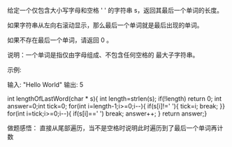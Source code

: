 给定一个仅包含大小写字母和空格 ' ' 的字符串 s，返回其最后一个单词的长度。

如果字符串从左向右滚动显示，那么最后一个单词就是最后出现的单词。

如果不存在最后一个单词，请返回 0 。

说明：一个单词是指仅由字母组成、不包含任何空格的 最大子字符串。

 

示例:

输入: "Hello World"
输出: 5



int lengthOfLastWord(char * s){
    int length=strlen(s);
    if(!length)
    return 0;
    int answer=0;int tick=0;
    for(int i=length-1;i>=0;i--){
        if(s[i]!=' '){
            tick=i;
            break;
            }}
            for(int i=tick;i>=0;i--){
                if(s[i]==' ')
                break;
                answer++;
            }
            return answer;}
            
   做题感悟：
   直接从尾部遍历，当不是空格时说明此时遍历到了最后一个单词再计数
